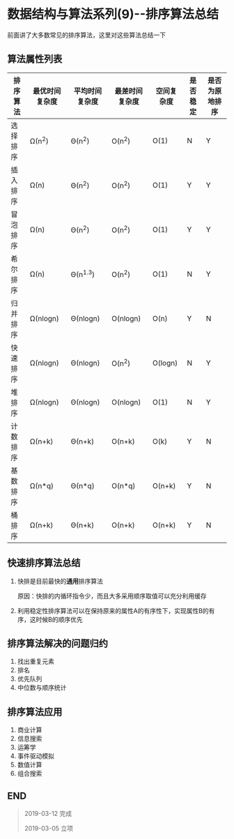 # 数据结构与算法系列(9)--排序算法总结

前面讲了大多数常见的排序算法，这里对这些算法总结一下

## 算法属性列表

|排序算法|最优时间复杂度|平均时间复杂度|最差时间复杂度|空间复杂度|是否稳定|是否为原地排序|
|---|---|---|---|---|---|---|
|选择排序|Ω(n<sup>2</sup>)|Θ(n<sup>2</sup>)|O(n<sup>2</sup>)|O(1)|N|Y|
|插入排序|Ω(n)|Θ(n<sup>2</sup>)|O(n<sup>2</sup>)|O(1)|Y|Y|
|冒泡排序|Ω(n)|Θ(n<sup>2</sup>)|O(n<sup>2</sup>)|O(1)|Y|Y|
|希尔排序|Ω(n)|Θ(n<sup>1.3</sup>)|O(n<sup>2</sup>)|O(1)|N|Y|
|归并排序|Ω(nlogn)|Θ(nlogn)|O(nlogn)|O(n)|Y|N|
|快速排序|Ω(nlogn)|Θ(nlogn)|O(n<sup>2</sup>)|O(logn)|N|Y|
|堆排序|Ω(nlogn)|Θ(nlogn)|O(nlogn)|O(1)|N|Y|
|计数排序|Ω(n+k)|Θ(n+k)|O(n+k)|O(k)|Y|N|
|基数排序|Ω(n*q)|Θ(n*q)|O(n*q)|O(n+k)|Y|N|
|桶排序|Ω(n+k)|Θ(n+k)|O(n+k)|O(n+k)|Y|N|

## 快速排序算法总结

1.  快排是目前最快的**通用**排序算法

    原因：快排的内循环指令少，而且大多采用顺序取值可以充分利用缓存

2.  利用稳定性排序算法可以在保持原来的属性A的有序性下，实现属性B的有序，这时候B的顺序优先

## 排序算法解决的问题归约

1.  找出重复元素
2.  排名
3.  优先队列
4.  中位数与顺序统计

## 排序算法应用

1.  商业计算
2.  信息搜索
3.  运筹学
4.  事件驱动模拟
5.  数值计算
6.  组合搜索

## END

>   2019-03-12  完成
> 
>   2019-03-05  立项